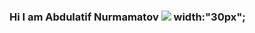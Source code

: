 ### Hi I am Abdulatif  Nurmamatov <img src="https://i.giphy.com/media/gM5qFksULw54NMWyry/giphy.webp"> width:"30px";
